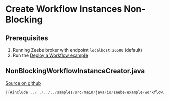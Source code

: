 # Create Workflow Instances Non-Blocking

## Prerequisites

1. Running Zeebe broker with endpoint `localhost:26500` (default)
1. Run the [Deploy a Workflow example](/java-client-examples/workflow-deploy.html)

## NonBlockingWorkflowInstanceCreator.java

[Source on github](https://github.com/zeebe-io/zeebe/tree/{{commit}}/samples/src/main/java/io/zeebe/example/workflow/NonBlockingWorkflowInstanceCreator.java)

```java
{{#include ../../../../samples/src/main/java/io/zeebe/example/workflow/NonBlockingWorkflowInstanceCreator.java}}
```
